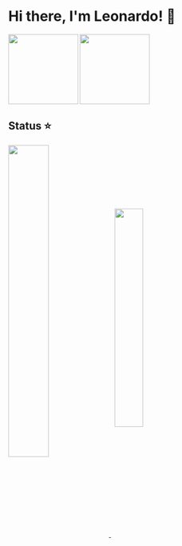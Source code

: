 # Hi there, I'm Leonardo! 👋

<img align=left height='140px'  src = 'https://github-readme-stats.vercel.app/api?username=leonardo029&theme=midnight-purple&count_private=true&show_icons=true'>

<img align=center height='140px' src='https://github-readme-stats.vercel.app/api/top-langs/?username=leonardo029&theme=midnight-purple&hide=html&layout=compact' >


## Status ⭐
<a href="https://github.com/anuraghazra/github-readme-stats">
  <img align="center" width='40%' src="https://github-readme-stats.vercel.app/api?username=LarissaAzevedo&show_icons=true&theme=onedark" />
</a> &nbsp; 
<a href="https://github.com/anuraghazra/github-readme-stats">
  <img align="center" width='33.5%'  src="https://github-readme-stats.vercel.app/api/top-langs/?username=LarissaAzevedo&layout=compact&theme=onedark"/>  
</a>
